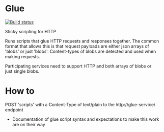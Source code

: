 Glue
====
[![Build status](https://travis-ci.org/timothy-r/Glue.svg?branch=master)](https://travis-ci.irg/timothy-r/Glue)

Sticky scripting for HTTP

Runs scripts that glue HTTP requests and responses together. The common format that allows this is that request payloads are either json arrays of 'blobs' or just 'blobs'. Content-types of blobs are detected and used when making requests. 

Participating services need to support HTTP and both arrays of blobs or just single blobs.

How to
======

POST 'scripts' with a Content-Type of text/plain to the http://glue-service/ endpoint

* Documentation of glue script syntax and expectations to make this work are on their way
